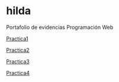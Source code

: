 # hilda
Portafolio de evidencias Programación Web 



<a href="practica1Matriz-de-estilos.html">Practica1</a>

<a href="https://www.dropbox.com/s/0qlgogwfyi7jvqx/Curriculum%20Vitae.pdf?dl=0">Practica2</a>

<a href="practica3HorarioAlumno.html">Practica3</a>

<a href="https://www.dropbox.com/s/bnn9dsn0ntti8br/Curriculum%20Vitaecss.pdf?dl=0">Practica4</a>

